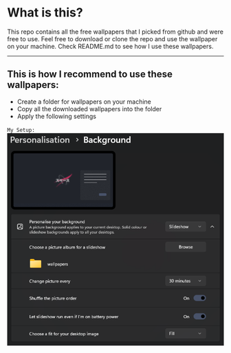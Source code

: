 # What is this?

This repo contains all the free wallpapers that I picked from github and were free to use. Feel free to download or clone the repo and use the wallpaper on your machine. Check README.md to see how I use these wallpapers.

<hr />

## This is how I recommend to use these wallpapers:

- Create a folder for wallpapers on your machine
- Copy all the downloaded wallpapers into the folder
- Apply the following settings

`My Setup:`<br />
<img src="ignore\img1.png">
